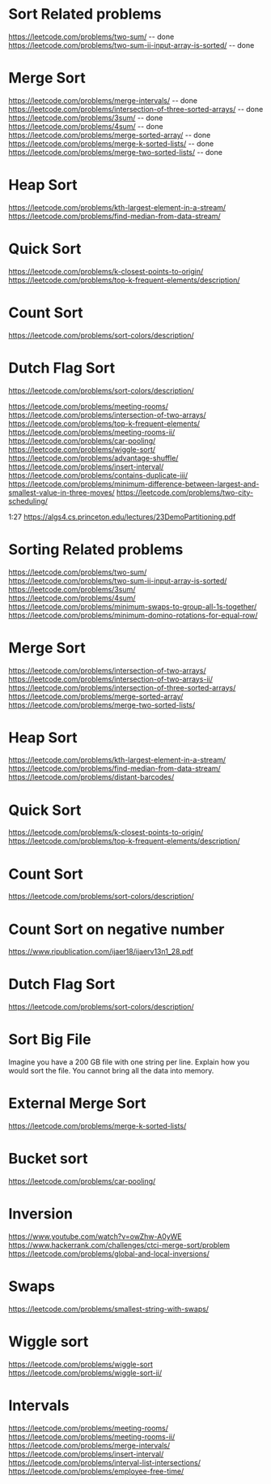 

# Sort Related problems
https://leetcode.com/problems/two-sum/  -- done
https://leetcode.com/problems/two-sum-ii-input-array-is-sorted/ -- done
# Merge Sort
https://leetcode.com/problems/merge-intervals/  -- done
https://leetcode.com/problems/intersection-of-three-sorted-arrays/ -- done
https://leetcode.com/problems/3sum/  -- done
https://leetcode.com/problems/4sum/ -- done
https://leetcode.com/problems/merge-sorted-array/ -- done
https://leetcode.com/problems/merge-k-sorted-lists/ -- done
https://leetcode.com/problems/merge-two-sorted-lists/ -- done
# Heap Sort
https://leetcode.com/problems/kth-largest-element-in-a-stream/
https://leetcode.com/problems/find-median-from-data-stream/
# Quick Sort
https://leetcode.com/problems/k-closest-points-to-origin/
https://leetcode.com/problems/top-k-frequent-elements/description/
# Count Sort
https://leetcode.com/problems/sort-colors/description/
# Dutch Flag Sort
https://leetcode.com/problems/sort-colors/description/

https://leetcode.com/problems/meeting-rooms/
https://leetcode.com/problems/intersection-of-two-arrays/
https://leetcode.com/problems/top-k-frequent-elements/
https://leetcode.com/problems/meeting-rooms-ii/
https://leetcode.com/problems/car-pooling/
https://leetcode.com/problems/wiggle-sort/
https://leetcode.com/problems/advantage-shuffle/
https://leetcode.com/problems/insert-interval/
https://leetcode.com/problems/contains-duplicate-iii/
https://leetcode.com/problems/minimum-difference-between-largest-and-smallest-value-in-three-moves/
https://leetcode.com/problems/two-city-scheduling/

1:27
https://algs4.cs.princeton.edu/lectures/23DemoPartitioning.pdf



# Sorting Related problems
https://leetcode.com/problems/two-sum/
https://leetcode.com/problems/two-sum-ii-input-array-is-sorted/
https://leetcode.com/problems/3sum/
https://leetcode.com/problems/4sum/
https://leetcode.com/problems/minimum-swaps-to-group-all-1s-together/
https://leetcode.com/problems/minimum-domino-rotations-for-equal-row/
# Merge Sort
https://leetcode.com/problems/intersection-of-two-arrays/
https://leetcode.com/problems/intersection-of-two-arrays-ii/
https://leetcode.com/problems/intersection-of-three-sorted-arrays/
https://leetcode.com/problems/merge-sorted-array/
https://leetcode.com/problems/merge-two-sorted-lists/
# Heap Sort
https://leetcode.com/problems/kth-largest-element-in-a-stream/
https://leetcode.com/problems/find-median-from-data-stream/
https://leetcode.com/problems/distant-barcodes/
# Quick Sort
https://leetcode.com/problems/k-closest-points-to-origin/
https://leetcode.com/problems/top-k-frequent-elements/description/
# Count Sort
https://leetcode.com/problems/sort-colors/description/
# Count Sort on negative number
https://www.ripublication.com/ijaer18/ijaerv13n1_28.pdf
# Dutch Flag Sort
https://leetcode.com/problems/sort-colors/description/
# Sort Big File
Imagine you have a 200 GB file with one string per line. Explain how you would sort the file. You cannot bring all the data into memory.
# External Merge Sort
https://leetcode.com/problems/merge-k-sorted-lists/
# Bucket sort
https://leetcode.com/problems/car-pooling/
# Inversion
https://www.youtube.com/watch?v=owZhw-A0yWE
https://www.hackerrank.com/challenges/ctci-merge-sort/problem
https://leetcode.com/problems/global-and-local-inversions/
# Swaps
https://leetcode.com/problems/smallest-string-with-swaps/
# Wiggle sort
https://leetcode.com/problems/wiggle-sort
https://leetcode.com/problems/wiggle-sort-ii/
# Intervals
https://leetcode.com/problems/meeting-rooms/
https://leetcode.com/problems/meeting-rooms-ii/
https://leetcode.com/problems/merge-intervals/
https://leetcode.com/problems/insert-interval/
https://leetcode.com/problems/interval-list-intersections/
https://leetcode.com/problems/employee-free-time/

